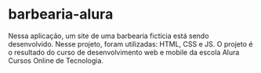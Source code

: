 # barbearia-alura
Nessa aplicação, um site de uma barbearia fictícia está sendo desenvolvido. Nesse projeto, foram utilizadas: HTML, CSS e JS. O projeto é o resultado do curso de desenvolvimento web e mobile da escola Alura Cursos Online de Tecnologia.
